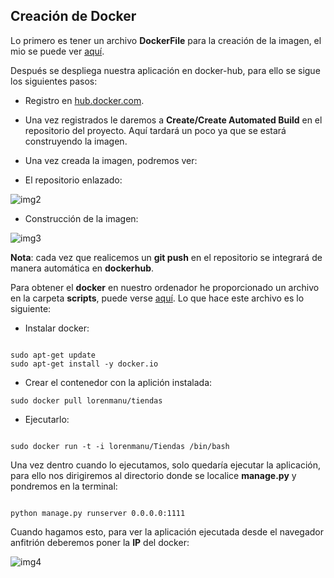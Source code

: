 ## Creación de Docker ##

Lo primero es tener un archivo **DockerFile** para la creación de la imagen, el mio se puede ver [aquí](https://github.com/lorenmanu/Tiendas/blob/master/Dockerfile).


Después se despliega nuestra aplicación en docker-hub, para ello se sigue los siguientes pasos:
- Registro en [hub.docker.com](https://hub.docker.com/add/automated-build/github/orgs/?namespace=lorenmanu).

- Una vez registrados le daremos a **Create/Create Automated Build** en el repositorio del proyecto. Aquí tardará un poco ya que se estará construyendo la imagen.

- Una vez creada la imagen, podremos ver:

- El repositorio enlazado:

![img2](https://www.dropbox.com/s/f1wgql8u3yeopga/img2.png?dl=1)

- Construcción de la imagen:

![img3](https://www.dropbox.com/s/no7qfjlxqhy43ot/img3.png?dl=1)

**Nota**: cada vez que realicemos un **git push** en el repositorio se integrará de manera automática en **dockerhub**.

Para obtener el **docker** en nuestro ordenador he proporcionado un archivo en la carpeta **scripts**, puede verse [aquí](https://github.com/lorenmanu/Tiendas/blob/master/scripts/docker_install_and_run.sh). Lo que hace este archivo es lo siguiente:

- Instalar docker:

```

sudo apt-get update
sudo apt-get install -y docker.io

```

- Crear el contenedor con la aplición instalada:

```
sudo docker pull lorenmanu/tiendas

```

- Ejecutarlo:

```

sudo docker run -t -i lorenmanu/Tiendas /bin/bash

```

Una vez dentro cuando lo ejecutamos, solo quedaría ejecutar la aplicación, para ello nos dirigiremos al directorio donde se localice **manage.py** y pondremos en la terminal:

```

python manage.py runserver 0.0.0.0:1111

```

Cuando hagamos esto, para ver la aplicación ejecutada desde el navegador anfitrión deberemos poner la **IP** del docker:

![img4](https://www.dropbox.com/s/3ff17lnfuf1977e/img4.png?dl=1)
